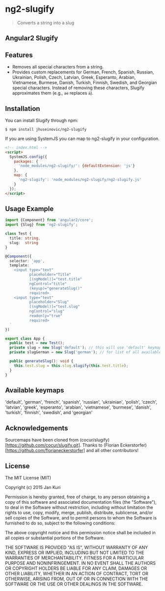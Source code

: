 ng2-slugify
=============

> Converts a string into a slug

Angular2 Slugify
----------------

Features
--------

- Removes all special characters from a string.
- Provides custom replacements for German, French, Spanish, Russian, Ukrainian, Polish, Czech, Latvian, Greek,
Esperanto, Arabian, Vietnamese, Burmese, Danish, Turkish, Finnish, Swedish, and Georgian special characters. Instead of
removing these characters, Slugify approximates them (e.g., `ae` replaces `ä`).

Installation
------------

You can install Slugify through npm:

```shell
$ npm install jhuseinovic/ng2-slugify
```

If you are using SystemJS you can map to ng2-slugify in your configuration.

```html
<!-- index.html -->
<script>
  SystemJS.config({
    packages: {
      'node_modules/ng2-slugify/': {defaultExtension: 'js'}
    },
    map: {
      'ng2-slugify': 'node_modules/ng2-slugify/ng2-slugify.js'
    }
  });
</script>
```

Usage Example
-------------

```ts
import {Component} from 'angular2/core';
import {Slug} from 'ng2-slugify';

class Test {
  title: string,
  slug:  string
}

@Component({
  selector: 'app',
  template: `
    <input type="text" 
           placeholder="Title"
           [(ngModel)]="test.title"
           ngControl="title"
           (keyup)="generateSlug()"
           required>
    <input type="text" 
           placeholder="Slug"
           [(ngModel)]="test.slug"
           ngControl="slug"
           readonly="true" 
           required>
  `
})

export class App {
  public test = new Test();
  private slug = new Slug('default'); // this will use 'default' keymap
  private slugGerman = new Slug('german'); // for list of all available keymaps see bellow

  public generateSlug(): void {
    this.test.slug = this.slug.slugify(this.test.title);
  }
}

```

Available keymaps
-----------------

'default', 'german', 'french', 'spanish', 'russian', 'ukrainian', 'polish', 'czech', 'latvian', 'greek',
'esperanto', 'arabian', 'vietnamese', 'burmese', 'danish', 'turkish', 'finnish', 'swedish', and 'georgian'

Acknowledgements
----------------

Sourcemaps have been cloned from (cocur/slugify)[https://github.com/cocur/slugify.git]. Thanks to (Florian Eckerstorfer)[https://github.com/florianeckerstorfer] and all other contributors!

License
-------

The MIT License (MIT)

Copyright (c) 2015 Jan Kuri

Permission is hereby granted, free of charge, to any person obtaining a copy of this software and associated
documentation files (the "Software"), to deal in the Software without restriction, including without limitation the
rights to use, copy, modify, merge, publish, distribute, sublicense, and/or sell copies of the Software, and to permit
persons to whom the Software is furnished to do so, subject to the following conditions:

The above copyright notice and this permission notice shall be included in all copies or substantial portions of the
Software.

THE SOFTWARE IS PROVIDED "AS IS", WITHOUT WARRANTY OF ANY KIND, EXPRESS OR IMPLIED, INCLUDING BUT NOT LIMITED TO THE
WARRANTIES OF MERCHANTABILITY, FITNESS FOR A PARTICULAR PURPOSE AND NONINFRINGEMENT. IN NO EVENT SHALL THE AUTHORS OR
COPYRIGHT HOLDERS BE LIABLE FOR ANY CLAIM, DAMAGES OR OTHER LIABILITY, WHETHER IN AN ACTION OF CONTRACT, TORT OR
OTHERWISE, ARISING FROM, OUT OF OR IN CONNECTION WITH THE SOFTWARE OR THE USE OR OTHER DEALINGS IN THE SOFTWARE.

